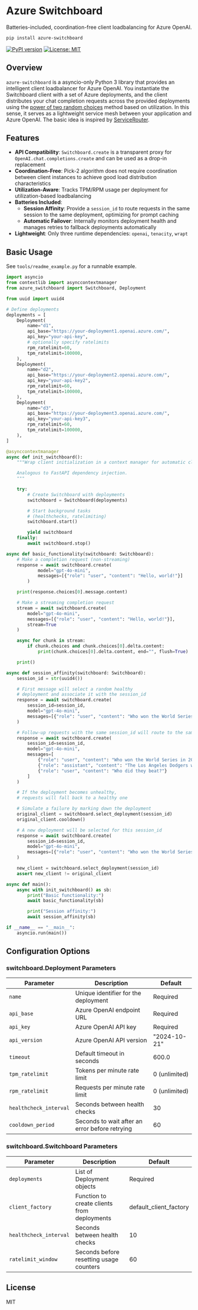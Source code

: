 # Azure Switchboard

Batteries-included, coordination-free client loadbalancing for Azure OpenAI.

```bash
pip install azure-switchboard
```

[![PyPI version](https://badge.fury.io/py/azure-switchboard.svg)](https://badge.fury.io/py/azure-switchboard)
[![License: MIT](https://img.shields.io/badge/License-MIT-yellow.svg)](https://opensource.org/licenses/MIT)

## Overview

`azure-switchboard` is a asyncio-only Python 3 library that provides an intelligent client loadbalancer for Azure OpenAI. You instantiate the Switchboard client with a set of Azure deployments, and the client distributes your chat completion requests across the provided deployments using the [power of two random choices](https://www.eecs.harvard.edu/~michaelm/postscripts/handbook2001.pdf) method based on utilization. In this sense, it serves as a lightweight service mesh between your application and Azure OpenAI. The basic idea is inspired by [ServiceRouter](https://www.usenix.org/system/files/osdi23-saokar.pdf).

## Features

- **API Compatibility**: `Switchboard.create` is a transparent proxy for `OpenAI.chat.completions.create` and can be used as a drop-in replacement
- **Coordination-Free**: Pick-2 algorithm does not require coordination between client instances to achieve good load distribution characteristics
- **Utilization-Aware**: Tracks TPM/RPM usage per deployment for utilization-based loadbalancing
- **Batteries Included**:
    - **Session Affinity**: Provide a `session_id` to route requests in the same session to the same deployment, optimizing for prompt caching
    - **Automatic Failover**: Internally monitors deployment health and manages retries to fallback deployments automatically
- **Lightweight**: Only three runtime dependencies: `openai`, `tenacity`, `wrapt`

## Basic Usage

See `tools/readme_example.py` for a runnable example.

```python
import asyncio
from contextlib import asynccontextmanager
from azure_switchboard import Switchboard, Deployment

from uuid import uuid4

# Define deployments
deployments = [
    Deployment(
        name="d1",
        api_base="https://your-deployment1.openai.azure.com/",
        api_key="your-api-key",
        # optionally specify ratelimits
        rpm_ratelimit=60,
        tpm_ratelimit=100000,
    ),
    Deployment(
        name="d2",
        api_base="https://your-deployment2.openai.azure.com/",
        api_key="your-api-key2",
        rpm_ratelimit=60,
        tpm_ratelimit=100000,
    ),
    Deployment(
        name="d3",
        api_base="https://your-deployment3.openai.azure.com/",
        api_key="your-api-key3",
        rpm_ratelimit=60,
        tpm_ratelimit=100000,
    ),
]

@asynccontextmanager
async def init_switchboard():
    """Wrap client initialization in a context manager for automatic cleanup.

    Analogous to FastAPI dependency injection.
    """

    try:
        # Create Switchboard with deployments
        switchboard = Switchboard(deployments)

        # Start background tasks
        # (healthchecks, ratelimiting)
        switchboard.start()

        yield switchboard
    finally:
        await switchboard.stop()

async def basic_functionality(switchboard: Switchboard):
    # Make a completion request (non-streaming)
    response = await switchboard.create(
            model="gpt-4o-mini",
            messages=[{"role": "user", "content": "Hello, world!"}]
        )

    print(response.choices[0].message.content)

    # Make a streaming completion request
    stream = await switchboard.create(
        model="gpt-4o-mini",
        messages=[{"role": "user", "content": "Hello, world!"}],
        stream=True
    )

    async for chunk in stream:
        if chunk.choices and chunk.choices[0].delta.content:
            print(chunk.choices[0].delta.content, end="", flush=True)

    print()

async def session_affinity(switchboard: Switchboard):
    session_id = str(uuid4())

    # First message will select a random healthy
    # deployment and associate it with the session_id
    response = await switchboard.create(
        session_id=session_id,
        model="gpt-4o-mini",
        messages=[{"role": "user", "content": "Who won the World Series in 2020?"}]
    )

    # Follow-up requests with the same session_id will route to the same deployment
    response = await switchboard.create(
        session_id=session_id,
        model="gpt-4o-mini",
        messages=[
            {"role": "user", "content": "Who won the World Series in 2020?"},
            {"role": "assistant", "content": "The Los Angeles Dodgers won the World Series in 2020."},
            {"role": "user", "content": "Who did they beat?"}
        ]
    )

    # If the deployment becomes unhealthy,
    # requests will fall back to a healthy one

    # Simulate a failure by marking down the deployment
    original_client = switchboard.select_deployment(session_id)
    original_client.cooldown()

    # A new deployment will be selected for this session_id
    response = await switchboard.create(
        session_id=session_id,
        model="gpt-4o-mini",
        messages=[{"role": "user", "content": "Who won the World Series in 2021?"}]
    )

    new_client = switchboard.select_deployment(session_id)
    assert new_client != original_client

async def main():
    async with init_switchboard() as sb:
        print("Basic functionality:")
        await basic_functionality(sb)

        print("Session affinity:")
        await session_affinity(sb)

if __name__ == "__main__":
    asyncio.run(main())
```

## Configuration Options

### switchboard.Deployment Parameters

| Parameter | Description | Default |
|-----------|-------------|---------|
| `name` | Unique identifier for the deployment | Required |
| `api_base` | Azure OpenAI endpoint URL | Required |
| `api_key` | Azure OpenAI API key | Required |
| `api_version` | Azure OpenAI API version | "2024-10-21" |
| `timeout` | Default timeout in seconds | 600.0 |
| `tpm_ratelimit` | Tokens per minute rate limit | 0 (unlimited) |
| `rpm_ratelimit` | Requests per minute rate limit | 0 (unlimited) |
| `healthcheck_interval` | Seconds between health checks | 30 |
| `cooldown_period` | Seconds to wait after an error before retrying | 60 |

### switchboard.Switchboard Parameters

| Parameter | Description | Default |
|-----------|-------------|---------|
| `deployments` | List of Deployment objects | Required |
| `client_factory` | Function to create clients from deployments | default_client_factory |
| `healthcheck_interval` | Seconds between health checks | 10 |
| `ratelimit_window` | Seconds before resetting usage counters | 60 |

## License

MIT

